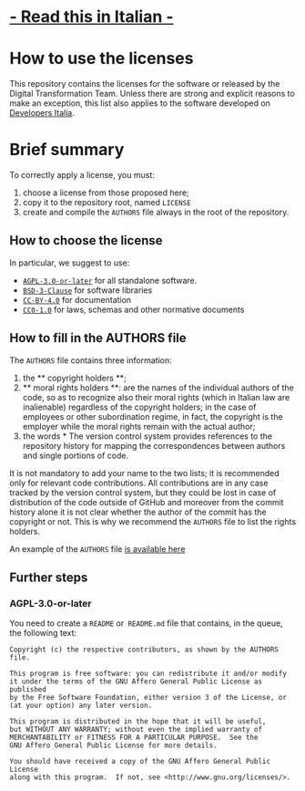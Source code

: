 # [- Read this in Italian -](README.it.md)

# How to use the licenses

This repository contains the licenses for the software or released by the Digital Transformation Team. Unless there are strong and explicit reasons to make an exception, this list also applies to the software developed on [Developers Italia](https://github.com/italia).

# Brief summary

To correctly apply a license, you must:

1. choose a license from those proposed here;
2. copy it to the repository root, named `LICENSE`
3. create and compile the `AUTHORS` file always in the root of the repository.

## How to choose the license

In particular, we suggest to use:

- [`AGPL-3.0-or-later`](AGPL-3.0-or-later) for all standalone software.
- [`BSD-3-Clause`](BSD-3-Clause) for software libraries
- [`CC-BY-4.0`](CC-BY-4.0) for documentation
- [`CC0-1.0`](CC0-1.0) for laws, schemas and other normative documents

## How to fill in the AUTHORS file

The `AUTHORS` file contains three information:

1. the ** copyright holders **;
2. ** moral rights holders **: are the names of the individual authors of the code, so as to recognize also their moral rights (which in Italian law are inalienable) regardless of the copyright holders; in the case of employees or other subordination regime, in fact, the copyright is the employer while the moral rights remain with the actual author;
3. the words * The version control system provides references to the repository history for mapping the correspondences between authors and single portions of code.

It is not mandatory to add your name to the two lists; it is recommended only for relevant code contributions. All contributions are in any case tracked by the version control system, but they could be lost in case of distribution of the code outside of GitHub and moreover from the commit history alone it is not clear whether the author of the commit has the copyright or not. This is why we recommend the `AUTHORS` file to list the rights holders.

An example of the `AUTHORS` file [is available here](AUTHORS)

## Further steps

### AGPL-3.0-or-later
You need to create a `README` or` README.md` file that contains, in the queue, the following text:

```
Copyright (c) the respective contributors, as shown by the AUTHORS file.

This program is free software: you can redistribute it and/or modify
it under the terms of the GNU Affero General Public License as published
by the Free Software Foundation, either version 3 of the License, or
(at your option) any later version.

This program is distributed in the hope that it will be useful,
but WITHOUT ANY WARRANTY; without even the implied warranty of
MERCHANTABILITY or FITNESS FOR A PARTICULAR PURPOSE.  See the
GNU Affero General Public License for more details.

You should have received a copy of the GNU Affero General Public License
along with this program.  If not, see <http://www.gnu.org/licenses/>.
```
